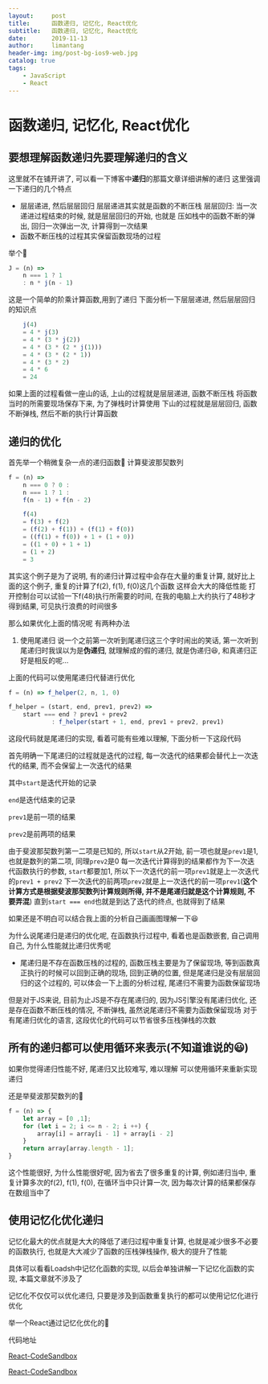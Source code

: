 ```yaml
---
layout:     post
title:      函数递归, 记忆化, React优化
subtitle:   函数递归, 记忆化, React优化
date:       2019-11-13
author:     limantang
header-img: img/post-bg-ios9-web.jpg
catalog: true
tags:
    - JavaScript
    - React
---
```



# 函数递归, 记忆化, React优化

## 要想理解函数递归先要理解递归的含义

这里就不在铺开讲了, 可以看一下博客中**递归**的那篇文章详细讲解的递归
这里强调一下递归的几个特点

- 层层递进, 然后层层回归
    层层递进其实就是函数的不断压栈
    层层回归: 当一次递进过程结束的时候, 就是层层回归的开始, 也就是
    压如栈中的函数不断的弹出, 回归一次弹出一次, 计算得到一次结果
- 函数不断压栈的过程其实保留函数现场的过程


举个🌰

```js
J = (n) => 
    n === 1 ? 1
    : n * j(n - 1)
```
这是一个简单的阶乘计算函数,用到了递归
下面分析一下层层递进, 然后层层回归的知识点

```js
    j(4)
    = 4 * j(3)
    = 4 * (3 * j(2))
    = 4 * (3 * (2 * j(1)))
    = 4 * (3 * (2 * 1))
    = 4 * (3 * 2)
    = 4 * 6
    = 24
```

如果上面的过程看做一座山的话, 上山的过程就是层层递进, 函数不断压栈
将函数当时的所需要现场保存下来,  为了弹栈时计算使用
下山的过程就是层层回归, 函数不断弹栈, 然后不断的执行计算函数

## 递归的优化

首先举一个稍微复杂一点的递归函数🌰
计算斐波那契数列

```js
f = (n) => 
    n === 0 ? 0 :
    n === 1 ? 1 :
    f(n - 1) + f(n - 2)
```

```js
    f(4)
    = f(3) + f(2)
    = (f(2) + f(1)) + (f(1) + f(0))
    = ((f(1) + f(0)) + 1 + (1 + 0))
    = ((1 + 0) + 1 + 1)
    = (1 + 2)
    = 3
```

其实这个例子是为了说明, 有的递归计算过程中会存在大量的重复计算, 就好比上面的这个例子, 重复的计算了f(2), f(1), f(0)这几个函数
这样会大大的降低性能
打开控制台可以试验一下f(48)执行所需要的时间, 在我的电脑上大约执行了48秒才得到结果, 可见执行浪费的时间很多

那么如果优化上面的情况呢
有两种办法

1. 使用尾递归
说一个之前第一次听到尾递归这三个字时闹出的笑话, 第一次听到尾递归时我误以为是**伪递归**, 
就理解成的假的递归, 就是伪递归😆, 和真递归正好是相反的呢…


上面的代码可以使用尾递归代替进行优化
 
```js
f = (n) => f_helper(2, n, 1, 0)

f_helper = (start, end, prev1, prev2) => 
	start === end ? prev1 + prev2
			: f_helper(start + 1, end, prev1 + prev2, prev1)
```

这段代码就是尾递归的实现, 看着可能有些难以理解, 下面分析一下这段代码

首先明确一下尾递归的过程就是迭代的过程, 每一次迭代的结果都会替代上一次迭代的结果, 而不会保留上一次迭代的结果

其中`start`是迭代开始的记录

`end`是迭代结束的记录

`prev1`是前一项的结果

`prev2`是前两项的结果

由于斐波那契数列第一二项是已知的, 所以`start`从2开始, 前一项也就是`prev1`是1, 也就是数列的第二项, 
同理`prev2`是0
每一次迭代计算得到的结果都作为下一次迭代函数执行的参数, 
`start`都要加1, 所以下一次迭代的前一项`prev1`就是上一次迭代的`prev1 + prev2`
下一次迭代的前两项`prev2`就是上一次迭代的前一项`prev1`(**这个计算方式是根据斐波那契数列计算规则所得, 并不是尾递归就是这个计算规则, 不要弄混**)
直到`start === end`也就是到达了迭代的终点, 也就得到了结果

如果还是不明白可以结合我上面的分析自己画画图理解一下😆

为什么说尾递归是递归的优化呢, 在函数执行过程中, 看着也是函数嵌套, 自己调用自己, 为什么性能就比递归优秀呢
	
- 尾递归是不存在函数压栈的过程的, 函数压栈主要是为了保留现场, 等到函数真正执行的时候可以回到正确的现场, 回到正确的位置, 
但是尾递归是没有层层回归的这个过程的, 可以体会一下上面的分析过程, 尾递归不需要为函数保留现场
	
但是对于JS来说, 目前为止JS是不存在尾递归的, 因为JS引擎没有尾递归优化, 还是存在函数不断压栈的情况, 不断弹栈, 
虽然说尾递归不需要为函数保留现场
对于有尾递归优化的语言, 这段优化的代码可以节省很多压栈弹栈的次数

## 所有的递归都可以使用循环来表示(不知道谁说的😃)

如果你觉得递归性能不好, 尾递归又比较难写, 难以理解
可以使用循环来重新实现递归

还是举斐波那契数列的🌰

```js
f = (n) => {
	let array = [0 ,1];
	for (let i = 2; i <= n - 2; i ++) {
		array[i] = array[i - 1] + array[i - 2]
	}
	return array[array.length - 1];
}
```


这个性能很好, 为什么性能很好呢, 因为省去了很多重复的计算, 例如递归当中, 重复计算多次的f(2), f(1), f(0), 在循环当中只计算一次, 因为每次计算的结果都保存在数组当中了

## 使用记忆化优化递归

记忆化最大的优点就是大大的降低了递归过程中重复计算, 也就是减少很多不必要的函数执行, 
也就是大大减少了函数的压栈弹栈操作, 极大的提升了性能

具体可以看看Loadsh中记忆化函数的实现, 以后会单独讲解一下记忆化函数的实现, 本篇文章就不涉及了

记忆化不仅仅可以优化递归, 只要是涉及到函数重复执行的都可以使用记忆化进行优化

举一个React通过记忆化优化的🌰

代码地址

[React-CodeSandbox](https://codesandbox.io/s/epic-bell-srft7)

[React-CodeSandbox](https://codesandbox.io/s/frosty-water-u2o8r)








